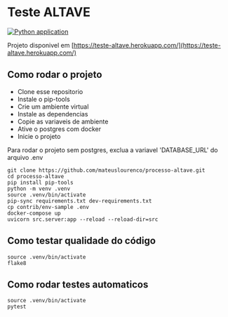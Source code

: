 # Teste ALTAVE

[![Python application](https://github.com/mateuslourenco/processo-altave/actions/workflows/ci.yml/badge.svg)](https://github.com/mateuslourenco/processo-altave/actions/workflows/ci.yml)

Projeto disponivel em [https://teste-altave.herokuapp.com/](https://teste-altave.herokuapp.com/)

## Como rodar o projeto

- Clone esse repositorio
- Instale o pip-tools
- Crie um ambiente virtual
- Instale as dependencias
- Copie as variaveis de ambiente
- Ative o postgres com docker
- Inicie o projeto

Para rodar o projeto sem postgres, exclua a variavel 'DATABASE_URL' do arquivo .env

```
git clone https://github.com/mateuslourenco/processo-altave.git
cd processo-altave
pip install pip-tools
python -m venv .venv
source .venv/bin/activate
pip-sync requirements.txt dev-requirements.txt
cp contrib/env-sample .env
docker-compose up
uvicorn src.server:app --reload --reload-dir=src
```


## Como testar qualidade do código
```
source .venv/bin/activate
flake8
```

## Como rodar testes automaticos
```
source .venv/bin/activate
pytest
```
